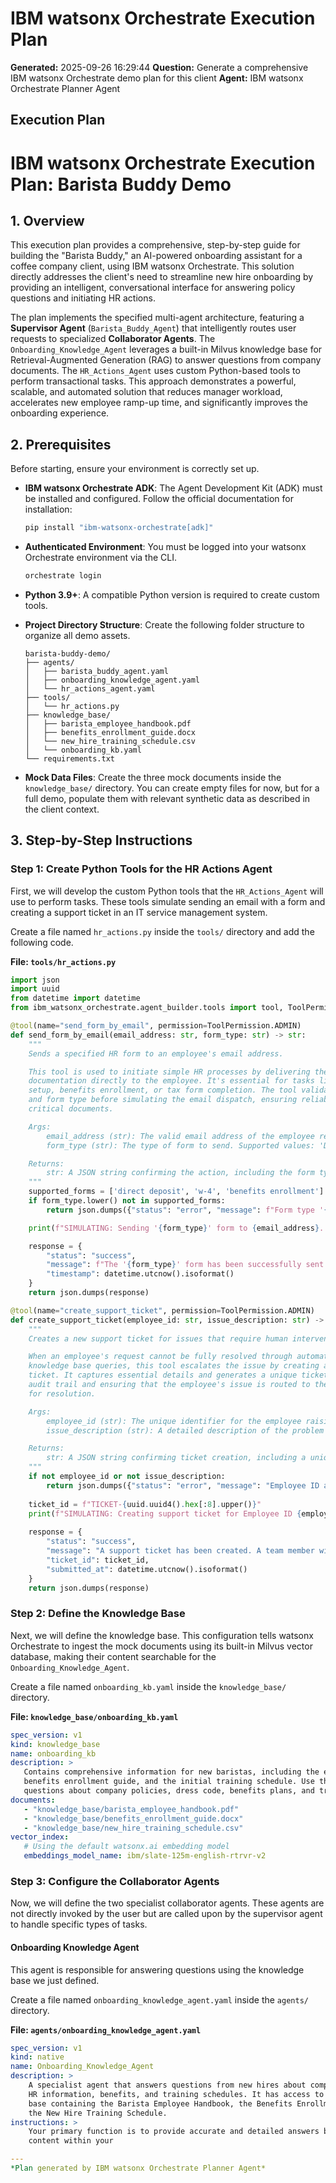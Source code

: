 # IBM watsonx Orchestrate Execution Plan

**Generated:** 2025-09-26 16:29:44
**Question:** Generate a comprehensive IBM watsonx Orchestrate demo plan for this client
**Agent:** IBM watsonx Orchestrate Planner Agent

## Execution Plan

# IBM watsonx Orchestrate Execution Plan: Barista Buddy Demo

## 1. Overview

This execution plan provides a comprehensive, step-by-step guide for building the "Barista Buddy," an AI-powered onboarding assistant for a coffee company client, using IBM watsonx Orchestrate. This solution directly addresses the client's need to streamline new hire onboarding by providing an intelligent, conversational interface for answering policy questions and initiating HR actions.

The plan implements the specified multi-agent architecture, featuring a **Supervisor Agent** (`Barista_Buddy_Agent`) that intelligently routes user requests to specialized **Collaborator Agents**. The `Onboarding_Knowledge_Agent` leverages a built-in Milvus knowledge base for Retrieval-Augmented Generation (RAG) to answer questions from company documents. The `HR_Actions_Agent` uses custom Python-based tools to perform transactional tasks. This approach demonstrates a powerful, scalable, and automated solution that reduces manager workload, accelerates new employee ramp-up time, and significantly improves the onboarding experience.

## 2. Prerequisites

Before starting, ensure your environment is correctly set up.

*   **IBM watsonx Orchestrate ADK**: The Agent Development Kit (ADK) must be installed and configured. Follow the official documentation for installation:
    ```bash
    pip install "ibm-watsonx-orchestrate[adk]"
    ```
*   **Authenticated Environment**: You must be logged into your watsonx Orchestrate environment via the CLI.
    ```bash
    orchestrate login
    ```
*   **Python 3.9+**: A compatible Python version is required to create custom tools.
*   **Project Directory Structure**: Create the following folder structure to organize all demo assets.

    ```
    barista-buddy-demo/
    ├── agents/
    │   ├── barista_buddy_agent.yaml
    │   ├── onboarding_knowledge_agent.yaml
    │   └── hr_actions_agent.yaml
    ├── tools/
    │   └── hr_actions.py
    ├── knowledge_base/
    │   ├── barista_employee_handbook.pdf
    │   ├── benefits_enrollment_guide.docx
    │   └── new_hire_training_schedule.csv
    │   └── onboarding_kb.yaml
    └── requirements.txt
    ```
*   **Mock Data Files**: Create the three mock documents inside the `knowledge_base/` directory. You can create empty files for now, but for a full demo, populate them with relevant synthetic data as described in the client context.

## 3. Step-by-Step Instructions

### Step 1: Create Python Tools for the HR Actions Agent

First, we will develop the custom Python tools that the `HR_Actions_Agent` will use to perform tasks. These tools simulate sending an email with a form and creating a support ticket in an IT service management system.

Create a file named `hr_actions.py` inside the `tools/` directory and add the following code.

**File: `tools/hr_actions.py`**
```python
import json
import uuid
from datetime import datetime
from ibm_watsonx_orchestrate.agent_builder.tools import tool, ToolPermission

@tool(name="send_form_by_email", permission=ToolPermission.ADMIN)
def send_form_by_email(email_address: str, form_type: str) -> str:
    """
    Sends a specified HR form to an employee's email address.

    This tool is used to initiate simple HR processes by delivering the necessary
    documentation directly to the employee. It's essential for tasks like direct deposit
    setup, benefits enrollment, or tax form completion. The tool validates the email format
    and form type before simulating the email dispatch, ensuring reliable delivery of
    critical documents.

    Args:
        email_address (str): The valid email address of the employee receiving the form.
        form_type (str): The type of form to send. Supported values: 'Direct Deposit', 'W-4', 'Benefits Enrollment'.

    Returns:
        str: A JSON string confirming the action, including the form type and recipient email.
    """
    supported_forms = ['direct deposit', 'w-4', 'benefits enrollment']
    if form_type.lower() not in supported_forms:
        return json.dumps({"status": "error", "message": f"Form type '{form_type}' is not supported."})

    print(f"SIMULATING: Sending '{form_type}' form to {email_address}...")

    response = {
        "status": "success",
        "message": f"The '{form_type}' form has been successfully sent to {email_address}.",
        "timestamp": datetime.utcnow().isoformat()
    }
    return json.dumps(response)

@tool(name="create_support_ticket", permission=ToolPermission.ADMIN)
def create_support_ticket(employee_id: str, issue_description: str) -> str:
    """
    Creates a new support ticket for issues that require human intervention.

    When an employee's request cannot be fully resolved through automated actions or
    knowledge base queries, this tool escalates the issue by creating a formal support
    ticket. It captures essential details and generates a unique ticket ID, providing a clear
    audit trail and ensuring that the employee's issue is routed to the correct HR or IT support team
    for resolution.

    Args:
        employee_id (str): The unique identifier for the employee raising the issue.
        issue_description (str): A detailed description of the problem or request.

    Returns:
        str: A JSON string confirming ticket creation, including a unique ticket ID.
    """
    if not employee_id or not issue_description:
        return json.dumps({"status": "error", "message": "Employee ID and issue description are required."})
        
    ticket_id = f"TICKET-{uuid.uuid4().hex[:8].upper()}"
    print(f"SIMULATING: Creating support ticket for Employee ID {employee_id}...")
    
    response = {
        "status": "success",
        "message": "A support ticket has been created. A team member will reach out shortly.",
        "ticket_id": ticket_id,
        "submitted_at": datetime.utcnow().isoformat()
    }
    return json.dumps(response)
```

### Step 2: Define the Knowledge Base

Next, we will define the knowledge base. This configuration tells watsonx Orchestrate to ingest the mock documents using its built-in Milvus vector database, making their content searchable for the `Onboarding_Knowledge_Agent`.

Create a file named `onboarding_kb.yaml` inside the `knowledge_base/` directory.

**File: `knowledge_base/onboarding_kb.yaml`**
```yaml
spec_version: v1
kind: knowledge_base 
name: onboarding_kb
description: >
   Contains comprehensive information for new baristas, including the employee handbook,
   benefits enrollment guide, and the initial training schedule. Use this to answer
   questions about company policies, dress code, benefits plans, and training modules.
documents:
   - "knowledge_base/barista_employee_handbook.pdf"
   - "knowledge_base/benefits_enrollment_guide.docx"
   - "knowledge_base/new_hire_training_schedule.csv"
vector_index:
   # Using the default watsonx.ai embedding model
   embeddings_model_name: ibm/slate-125m-english-rtrvr-v2
```

### Step 3: Configure the Collaborator Agents

Now, we will define the two specialist collaborator agents. These agents are not directly invoked by the user but are called upon by the supervisor agent to handle specific types of tasks.

#### Onboarding Knowledge Agent
This agent is responsible for answering questions using the knowledge base we just defined.

Create a file named `onboarding_knowledge_agent.yaml` inside the `agents/` directory.

**File: `agents/onboarding_knowledge_agent.yaml`**
```yaml
spec_version: v1
kind: native
name: Onboarding_Knowledge_Agent
description: >
    A specialist agent that answers questions from new hires about company policies,
    HR information, benefits, and training schedules. It has access to a knowledge
    base containing the Barista Employee Handbook, the Benefits Enrollment Guide, and
    the New Hire Training Schedule.
instructions: >
    Your primary function is to provide accurate and detailed answers based on the
    content within your

---
*Plan generated by IBM watsonx Orchestrate Planner Agent*
